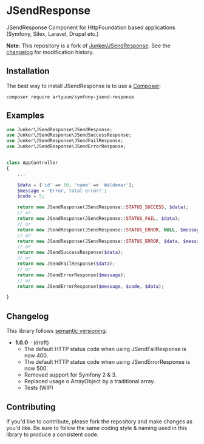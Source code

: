 # JSendResponse
JSendResponse Component for HttpFoundation based applications (Symfony, Silex, Laravel, Drupal etc.)

**Note**: This repository is a fork of [Junker/JSendResponse](https://github.com/Junker/JSendResponse). See the [changelog](#changelog) for modification history.


## Installation
The best way to install JSendResponse is to use a [Composer](https://getcomposer.org/download):

    composer require artyuum/symfony-jsend-response

## Examples

```php
use Junker\JSendResponse\JSendResponse;
use Junker\JSendResponse\JSendSuccessResponse;
use Junker\JSendResponse\JSendFailResponse;
use Junker\JSendResponse\JSendErrorResponse;


class AppController
{
	...

	$data = ['id' => 50, 'name' => 'Waldemar'];
	$message = 'Error, total error!';
	$code = 5;

	return new JSendResponse(JSendResponse::STATUS_SUCCESS, $data);
	// or
	return new JSendResponse(JSendResponse::STATUS_FAIL, $data);
	// or 
	return new JSendResponse(JSendResponse::STATUS_ERROR, NULL, $message);
	// or
	return new JSendResponse(JSendResponse::STATUS_ERROR, $data, $message, $code);
	// or
	return new JSendSuccessResponse($data);
	// or
	return new JSendFailResponse($data);
	// or
	return new JSendErrorResponse($message);
	// or
	return new JSendErrorResponse($message, $code, $data);

}

```

## Changelog
This library follows [semantic versioning](https://semver.org).

* **1.0.0** - (draft)
  * The default HTTP status code when using JSendFailResponse is now 400.
  * The default HTTP status code when using JSendErrorResponse is now 500.
  * Removed support for Symfony 2 & 3.
  * Replaced usage o ArrayObject by a traditional array.
  * Tests (WIP)

## Contributing
If you'd like to contribute, please fork the repository and make changes as you'd like. Be sure to follow the same coding style & naming used in this library to produce a consistent code.
